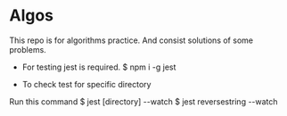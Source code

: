 # Algos
This repo is for algorithms practice. And consist solutions of some problems.

- For testing jest is required.
$ npm i -g jest

- To check test for specific directory

Run this command
$ jest [directory] --watch
$ jest reversestring --watch

